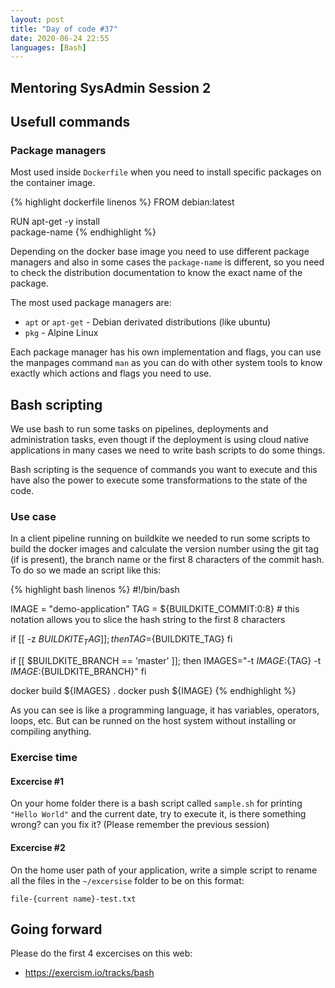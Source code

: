 ```yaml
---
layout: post
title: "Day of code #37"
date: 2020-06-24 22:55
languages: [Bash]
---
```


Mentoring SysAdmin Session 2
----------------------------

Usefull commands
----------------

### Package managers

Most used inside `Dockerfile` when you need to install specific packages on the container image.

{% highlight dockerfile linenos %}
FROM debian:latest

RUN apt-get -y install \
            package-name
{% endhighlight %}

Depending on the docker base image you need to use different package managers and also in some cases the `package-name` is different, so you need to check the distribution documentation to know the exact name of the package.

The most used package managers are:

-	`apt` or `apt-get` - Debian derivated distributions (like ubuntu)
-	`pkg` - Alpine Linux

Each package manager has his own implementation and flags, you can use the manpages command `man` as you can do with other system tools to know exactly which actions and flags you need to use.

Bash scripting
--------------

We use bash to run some tasks on pipelines, deployments and administration tasks, even thougt if the deployment is using cloud native applications in many cases we need to write bash scripts to do some things.

Bash scripting is the sequence of commands you want to execute and this have also the power to execute some transformations to the state of the code.

### Use case

In a client pipeline running on buildkite we needed to run some scripts to build the docker images and calculate the version number using the git tag (if is present), the branch name or the first 8 characters of the commit hash. To do so we made an script like this:

{% highlight bash linenos %}
#!/bin/bash

IMAGE = "demo-application"
TAG = ${BUILDKITE_COMMIT:0:8} # this notation allows you to slice the hash string to the first 8 characters

if [[ -z $BUILDKITE_TAG ]]; then
  TAG=${BUILDKITE_TAG}
fi

if [[ $BUILDKITE_BRANCH == 'master' ]]; then
  IMAGES="-t ${IMAGE}:${TAG} -t ${IMAGE}:${BUILDKITE_BRANCH}"
fi

docker build ${IMAGES} .
docker push ${IMAGE}
{% endhighlight %}

As you can see is like a programming language, it has variables, operators, loops, etc. But can be runned on the host system without installing or compiling anything.

### Exercise time

#### Excercise #1

On your home folder there is a bash script called `sample.sh` for printing `"Hello World"` and the current date, try to execute it, is there something wrong? can you fix it? (Please remember the previous session)

#### Excercise #2

On the home user path of your application, write a simple script to rename all the files in the `~/excersise` folder to be on this format:

`file-{current name}-test.txt`

Going forward
-------------

Please do the first 4 excercises on this web:

-	https://exercism.io/tracks/bash
